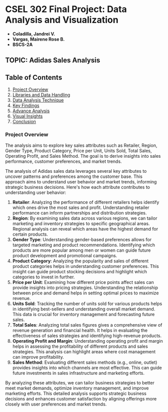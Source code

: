 # CSEL 302 Final Project: Data Analysis and Visualization
*  **Coladilla, Jandrei V.**
*  **Vargas, Mairene Rose B.**
*  **BSCS-2A**

##  TOPIC: Adidas Sales Analysis
## Table of Contents

1. [Project Overview](#project_overview)
2. [Libraries and Data Handling](#probability-and-statistics)
3. [Data Analysis Technique](#linear-regression)
4. [Key Findings](#logistic-regression)
5. [Advance Analysis](#activities-and-projects)
6. [Visual Insights](#activities-and-projects)
7. [Conclusion](#activities-and-projects)

### Project Overview
The analysis aims to explore key sales attributes such as Retailer, Region, Gender Type, Product Category, Price per Unit, Units Sold, Total Sales, Operating Profit, and Sales Method. The goal is to derive insights into sales performance, customer preferences, and market trends.

The analysis of Adidas sales data leverages several key attributes to uncover patterns and preferences among the customer base. This approach aims to understand user behavior and market trends, informing strategic business decisions. Here's how each attribute contributes to understanding user behavior:

1.	**Retailer**: Analyzing the performance of different retailers helps identify which ones drive the most sales and profit. Understanding retailer performance can inform partnerships and distribution strategies.
2.	**Region**: By examining sales data across various regions, we can tailor marketing and inventory strategies to specific geographical areas. Regional analysis can reveal which areas have the highest demand for certain products.
3.	**Gender Type**: Understanding gender-based preferences allows for targeted marketing and product recommendations. Identifying which products are more popular among men or women can guide future product development and promotional campaigns.
4.	**Product Category**: Analyzing the popularity and sales of different product categories helps in understanding customer preferences. This insight can guide product stocking decisions and highlight which categories to invest in further.
5.	**Price per Unit**: Examining how different price points affect sales can provide insights into pricing strategies. Understanding the relationship between price and demand helps in setting optimal prices to maximize revenue.
6.	**Units Sold**: Tracking the number of units sold for various products helps in identifying best-sellers and understanding overall market demand. This data is crucial for inventory management and forecasting future sales.
7.	**Total Sales**: Analyzing total sales figures gives a comprehensive view of revenue generation and financial health. It helps in evaluating the effectiveness of sales strategies and identifying high-revenue products.
8.	**Operating Profit and Margin**: Understanding operating profit and margin helps in assessing the profitability of different products and sales strategies. This analysis can highlight areas where cost management can improve profitability.
9.	**Sales Method**: Evaluating different sales methods (e.g., online, outlet) provides insights into which channels are most effective. This can guide future investments in sales infrastructure and marketing efforts.

By analyzing these attributes, we can tailor business strategies to better meet market demands, optimize inventory management, and improve marketing efforts. This detailed analysis supports strategic business decisions and enhances customer satisfaction by aligning offerings more closely with user preferences and market trends.
